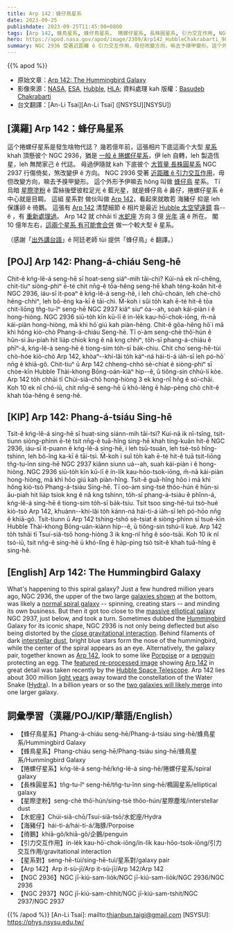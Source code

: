 ```yaml
---
title: Arp 142：蜂仔鳥星系
date: 2023-09-25
publishdate: 2023-09-25T11:45:00+0800
tags: [Arp 142, 蜂鳥星系, 蜂仔鳥星系， 捲螺仔星系, 長株圓星系, 引力交互作用, NGC 2936, NGC 2937, 星際塗粉, 星系對, 水蛇座, 海豬仔, 徛鵝]
hero: https://apod.nasa.gov/apod/image/2309/Arp142_HubbleChakrabarti_960.jpg
summary: NGC 2936 受著近距離 ê 引力交互作用，毋但改變方向，嘛去予搝甲變形。這个外形予伊嘛去 hŏng 叫做 蜂仔鳥星系。
---
```


{{% apod %}}

- 原始文章：[Arp 142: The Hummingbird Galaxy](https://apod.nasa.gov/apod/ap230925.html)
- 影像來源：[NASA](https://www.nasa.gov/), [ESA](https://www.esa.int), [Hubble](https://www.nasa.gov/mission_pages/hubble/about), [HLA](https://hla.stsci.edu/); 資料處理 kah 版權：[Basudeb Chakrabarti](https://www.instagram.com/basudebchakrabarti_photography/)
- 台文翻譯：[An-Li Tsai][An-Li Tsai] ([NSYSU][NSYSU])

## [漢羅] Arp 142：蜂仔鳥星系
這个捲螺仔星系是發生啥物代誌？
幾若億年前，這張相片下底這兩个大型 [星系][galaxies shown] khah 頂懸彼个 NGC 2936，猶是 [一般 ê 捲螺仔星系][normal spiral galaxy]，伊 leh 自轉，leh 製造恆星，leh 無閒家己 ê 代誌。
毋過伊隨就 kah 下底彼个 [大質量 長株圓星系][massive elliptical galaxy] NGC 2937 行傷倚矣，煞改變伊 ê 方向。
NGC 2936 受著 [近距離 ê 引力交互作用][close gravitational interaction]，毋但改變方向，嘛去予搝甲變形。
這个外形予伊嘛去 hŏng 叫做 [蜂仔鳥][Hummingbird] 星系。
Tī 烏暗 [星際塗粉][interstellar dust] ê 雲絲後壁彼粒足光 ê 藍光星，就是蜂仔鳥 ê 鼻仔，捲螺仔星系 ê 中心就是目睭。
這組 星系對 做伙叫做 [Arp 142][Arp 142 1]，看起來就敢若 海豬仔 抑是 leh 保護卵 ê 徛鵝。
這張有 [Arp 142][Arp 142 2] 清楚細節 ê 相片是最近 [Hubble 太空望遠鏡][Hubble Space Telescope] 翕--ê ，有 [重新處理過][featured re-processed image]。
Arp 142 就 chhāi tī [水蛇座][Hydra] 方向 3 億 [光年][light years] 遠 ê 所在。
閣 10 億年左右，[這兩个星系 有可能會合併][two galaxies will likely merge] 做一个較大型 ê 星系。

（感謝「[出外講台語](https://www.facebook.com/ChhutGoaKongTaiGi)」ê 阿廷老師 tùi 提供「蜂仔鳥」ê 翻譯。）

## [POJ] Arp 142: Phang-á-chiáu Seng-hē
Chit-ê kńg-lê-á seng-hē sī hoat-seng siáⁿ-mih tāi-chì?
Kúi-nā ek nî-chêng, chit-tiuⁿ siòng-phìⁿ ē-té chit nn̄g-ê tōa-hêng seng-hē khah téng-koân hit-ê NGC 2936, iáu-sī it-poaⁿ ê kńg-lê-á seng-hē, i leh chū-choán, leh chè-chō hêng-chhiⁿ, leh bô-êng ka-kī ê tāi-chì.
M̄-koh i sûi to̍h kah ē-té hit-ê tōa chit-liōng tn̂g-tu-îⁿ seng-hē NGC 2937 kiâⁿ siuⁿ óa--ah, soah kái-piàn i ê hong-hiòng.
NGC 2936 siū-to̍h kīn kū-lī ê ín-le̍k kau-hō͘-chok-iōng, m̄-nā kái-piàn hong-hiòng, mā khì hō͘ giú kah piàn-hêng.
Chit-ê gōa-hêng hō͘ i mā khì hőng kiò-chò Phang-á-chiáu Seng-hē.
Tī o͘-àm seng-chè thô͘-hún ê hûn-si āu-piah hit lia̍p chiok kng ê nâ kng chhiⁿ, to̍h-sī phang-á-chiáu ê phīⁿ-á, kńg-lê-á seng-hē ê tiong-sim to̍h-sī ba̍k-chiu.
Chit cho͘ seng-hē-tùi chò-hóe kiò-chò Arp 142, khòaⁿ--khí-lâi to̍h káⁿ-ná hái-ti-á ia̍h-sī leh pó-hō͘ nn̄g ê khiā-gô.
Chit-tiuⁿ ū Arp 142 chheng-chhó sè-chiat ê siòng-phìⁿ sī chòe-kīn Hubble Thài-khong Bōng-oán-kiàⁿ hip--ê, ū tiông-sin chhú-lí kòe.
Arp 142 to̍h chhāi tī Chúi-siâ-chō hong-hiòng 3 ek kng-nî hn̄g ê só͘-chāi.
Koh 10 ek nî chó-iū, chit nn̄g-ê seng-hē ū khó-lêng ē ha̍p-pèng chò chi̍t-ê khah tōa-hêng ê seng-hē.

## [KIP] Arp 142: Phang-á-tsiáu Sing-hē
Tsit-ê kńg-lê-á sing-hē sī huat-sing siánn-mih tāi-tsì?
Kuí-nā ik nî-tsîng, tsit-tiunn siòng-phìnn ē-té tsit nn̄g-ê tuā-hîng sing-hē khah tíng-kuân hit-ê NGC 2936, iáu-sī it-puann ê kńg-lê-á sing-hē, i leh tsū-tsuán, leh tsè-tsō hîng-tshinn, leh bô-îng ka-kī ê tāi-tsì.
M̄-koh i suî to̍h kah ē-té hit-ê tuā tsit-liōng tn̂g-tu-înn sing-hē NGC 2937 kiânn siunn uá--ah, suah kái-piàn i ê hong-hiòng.
NGC 2936 siū-to̍h kīn kū-lī ê ín-li̍k kau-hōo-tsok-iōng, m̄-nā kái-piàn hong-hiòng, mā khì hōo giú kah piàn-hîng.
Tsit-ê guā-hîng hōo i mā khì hőng kiò-tsò Phang-á-tsiáu Sing-hē.
Tī oo-àm sing-tsè thôo-hún ê hûn-si āu-piah hit lia̍p tsiok kng ê nâ kng tshinn, to̍h-sī phang-á-tsiáu ê phīnn-á, kńg-lê-á sing-hē ê tiong-sim to̍h-sī ba̍k-tsiu.
Tsit tsoo sing-hē-tuì tsò-hué kiò-tsò Arp 142, khuànn--khí-lâi to̍h kánn-ná hái-ti-á ia̍h-sī leh pó-hōo nn̄g ê khiā-gô.
Tsit-tiunn ū Arp 142 tshing-tshó sè-tsiat ê siòng-phìnn sī tsuè-kīn Hubble Thài-khong Bōng-uán-kiànn hip--ê, ū tiông-sin tshú-lí kuè.
Arp 142 to̍h tshāi tī Tsuí-siâ-tsō hong-hiòng 3 ik kng-nî hn̄g ê sóo-tsāi.
Koh 10 ik nî tsó-iū, tsit nn̄g-ê sing-hē ū khó-lîng ē ha̍p-pìng tsò tsi̍t-ê khah tuā-hîng ê sing-hē.

## [English] Arp 142: The Hummingbird Galaxy
What's happening to this spiral galaxy?
Just a few hundred million years ago, NGC 2936, the upper of the two large [galaxies shown][galaxies shown] at the bottom, was likely a [normal spiral galaxy][normal spiral galaxy] -- spinning, creating stars -- and minding its own business.
But then it got too close to the [massive elliptical galaxy][massive elliptical galaxy] NGC 2937, just below, and took a turn.
Sometimes dubbed the [Hummingbird][Hummingbird] Galaxy for its iconic shape, NGC 2936 is not only being deflected but also being distorted by the [close gravitational interaction][close gravitational interaction].
Behind filaments of dark [interstellar dust][interstellar dust], bright blue stars form the nose of the hummingbird, while the center of the spiral appears as an eye.
Alternatively, the galaxy pair, together known as [Arp 142][Arp 142 1], look to some like [Porpoise][Porpoise] or a [penguin][penguin] protecting an egg.
The [featured re-processed image][featured re-processed image] showing [Arp 142][Arp 142 2] in great detail was taken recently by the [Hubble Space Telescope][Hubble Space Telescope].
Arp 142 lies about 300 million [light years][light years] away toward the constellation of the Water Snake ([Hydra][Hydra]).
In a billion years or so the [two galaxies will likely merge][two galaxies will likely merge] into one larger galaxy.

## 詞彙學習（漢羅/POJ/KIP/華語/English）
- 【蜂仔鳥星系】Phang-á-chiáu seng-hē/Phang-á-tsiáu sing-hē/蜂鳥星系/Hummingbird Galaxy
- 【蜂鳥星系】Phang-chiáu seng-hē/Phang-tsiáu sing-hē/蜂鳥星系/Hummingbird Galaxy
- 【捲螺仔星系】kńg-lê-á seng-hē/kńg-lê-á sing-hē/捲螺仔星系/spiral galaxy
- 【長株圓星系】tn̂g-tu-îⁿ seng-hē/tn̂g-tu-înn sing-hē/橢圓星系/elliptical galaxy
- 【星際塗粉】seng-chè thô͘-hún/sing-tsè thôo-hún/星際塵埃/interstellar dust
- 【水蛇座】Chúi-siâ-chō/Tsuí-siâ-tsō/水蛇座/Hydra
- 【海豬仔】hái-ti-á/hái-ti-á/海豚/Porpoise
- 【徛鵝】khiā-gô/khiā-gô/企鵝/penguin
- 【引力交互作用】ín-le̍k kau-hō͘-chok-iōng/ín-li̍k kau-hōo-tsok-iōng/引力交互作用/gravitational interaction
- 【星系對】seng-hē-tùi/sing-hē-tuì/星系對/galaxy pair
- 【Arp 142】Arp it-sù-jī/Arp it-sù-jī/Arp 142/Arp 142
- 【NGC 2936】NGC jī-kiú-sam-lio̍k/NGC jī-kiú-sam-lio̍k/NGC 2936/NGC 2936
- 【NGC 2937】NGC jī-kiú-sam-chhit/NGC jī-kiú-sam-tshit/NGC 2937/NGC 2937

{{% /apod %}}
[An-Li Tsai]: mailto:thianbun.taigi@gmail.com
[NSYSU]: https://phys.nsysu.edu.tw/

[copyright]: https://apod.nasa.gov/apod/fap/lib/about_apod.html#srapply
[License]: https://creativecommons.org/licenses/by/2.0/

[galaxies shown]:https://www.instagram.com/p/CxHlYCyJKDR/
[normal spiral galaxy]:https://apod.nasa.gov/apod/ap130416.html
[massive elliptical galaxy]:https://apod.nasa.gov/apod/ap120914.html
[Hummingbird]:https://en.wikipedia.org/wiki/Hummingbird#/media/File:Ruby-Throated_Hummingbird.png
[close gravitational interaction]:https://apod.nasa.gov/apod/ap211004.html
[interstellar dust]:https://astronomy.swin.edu.au/cosmos/d/Dust+Grain
[Arp 142 1]:https://esahubble.org/videos/heic1311a/
[Porpoise]:https://en.wikipedia.org/wiki/Porpoise
[penguin]:https://commons.wikimedia.org/wiki/File:African_Penguin_with_egg_%2843841665775%29.jpg
[featured re-processed image]:https://www.instagram.com/p/CxHlYCyJKDR/
[Arp 142 2]:https://ui.adsabs.harvard.edu/abs/2016AAS...22713511R/abstract
[Hubble Space Telescope]:https://www.nasa.gov/mission_pages/hubble/about
[light years]:https://spaceplace.nasa.gov/light-year/en/
[Hydra]:https://en.wikipedia.org/wiki/Hydra_(constellation)
[two galaxies will likely merge]:https://apod.nasa.gov/apod/ap120604.html
